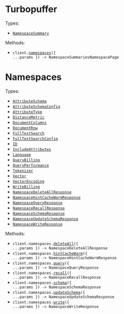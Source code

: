 # Turbopuffer

Types:

- <code><a href="./src/resources/top-level.ts">NamespaceSummary</a></code>

Methods:

- <code title="get /v1/namespaces">client.<a href="./src/index.ts">namespaces</a>({ ...params }) -> NamespaceSummariesNamespacePage</code>

# Namespaces

Types:

- <code><a href="./src/resources/namespaces.ts">AttributeSchema</a></code>
- <code><a href="./src/resources/namespaces.ts">AttributeSchemaConfig</a></code>
- <code><a href="./src/resources/namespaces.ts">AttributeType</a></code>
- <code><a href="./src/resources/namespaces.ts">DistanceMetric</a></code>
- <code><a href="./src/resources/namespaces.ts">DocumentColumns</a></code>
- <code><a href="./src/resources/namespaces.ts">DocumentRow</a></code>
- <code><a href="./src/resources/namespaces.ts">FullTextSearch</a></code>
- <code><a href="./src/resources/namespaces.ts">FullTextSearchConfig</a></code>
- <code><a href="./src/resources/namespaces.ts">ID</a></code>
- <code><a href="./src/resources/namespaces.ts">IncludeAttributes</a></code>
- <code><a href="./src/resources/namespaces.ts">Language</a></code>
- <code><a href="./src/resources/namespaces.ts">QueryBilling</a></code>
- <code><a href="./src/resources/namespaces.ts">QueryPerformance</a></code>
- <code><a href="./src/resources/namespaces.ts">Tokenizer</a></code>
- <code><a href="./src/resources/namespaces.ts">Vector</a></code>
- <code><a href="./src/resources/namespaces.ts">VectorEncoding</a></code>
- <code><a href="./src/resources/namespaces.ts">WriteBilling</a></code>
- <code><a href="./src/resources/namespaces.ts">NamespaceDeleteAllResponse</a></code>
- <code><a href="./src/resources/namespaces.ts">NamespaceHintCacheWarmResponse</a></code>
- <code><a href="./src/resources/namespaces.ts">NamespaceQueryResponse</a></code>
- <code><a href="./src/resources/namespaces.ts">NamespaceRecallResponse</a></code>
- <code><a href="./src/resources/namespaces.ts">NamespaceSchemaResponse</a></code>
- <code><a href="./src/resources/namespaces.ts">NamespaceUpdateSchemaResponse</a></code>
- <code><a href="./src/resources/namespaces.ts">NamespaceWriteResponse</a></code>

Methods:

- <code title="delete /v2/namespaces/{namespace}">client.namespaces.<a href="./src/resources/namespaces.ts">deleteAll</a>({ ...params }) -> NamespaceDeleteAllResponse</code>
- <code title="get /v1/namespaces/{namespace}/hint_cache_warm">client.namespaces.<a href="./src/resources/namespaces.ts">hintCacheWarm</a>({ ...params }) -> NamespaceHintCacheWarmResponse</code>
- <code title="post /v2/namespaces/{namespace}/query">client.namespaces.<a href="./src/resources/namespaces.ts">query</a>({ ...params }) -> NamespaceQueryResponse</code>
- <code title="post /v1/namespaces/{namespace}/_debug/recall">client.namespaces.<a href="./src/resources/namespaces.ts">recall</a>({ ...params }) -> NamespaceRecallResponse</code>
- <code title="get /v1/namespaces/{namespace}/schema">client.namespaces.<a href="./src/resources/namespaces.ts">schema</a>({ ...params }) -> NamespaceSchemaResponse</code>
- <code title="post /v1/namespaces/{namespace}/schema">client.namespaces.<a href="./src/resources/namespaces.ts">updateSchema</a>({ ...params }) -> NamespaceUpdateSchemaResponse</code>
- <code title="post /v2/namespaces/{namespace}">client.namespaces.<a href="./src/resources/namespaces.ts">write</a>({ ...params }) -> NamespaceWriteResponse</code>
